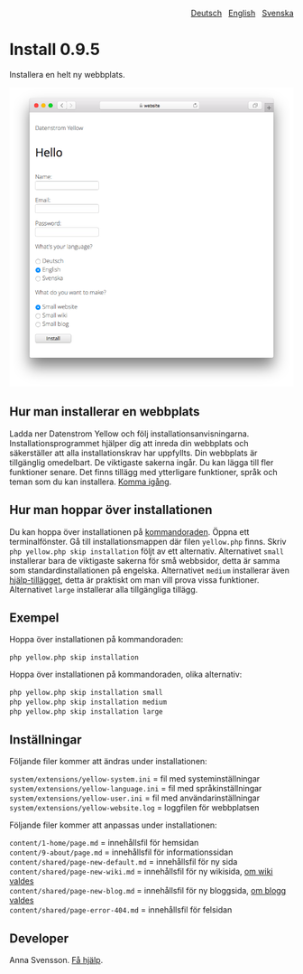<p align="right"><a href="README-de.md">Deutsch</a> &nbsp; <a href="README.md">English</a> &nbsp; <a href="README-sv.md">Svenska</a></p>

# Install 0.9.5

Installera en helt ny webbplats.

<p align="center"><img src="SCREENSHOT.png" alt="Skärmdump"></p>

## Hur man installerar en webbplats

Ladda ner Datenstrom Yellow och följ installationsanvisningarna. Installationsprogrammet hjälper dig att inreda din webbplats och säkerställer att alla installationskrav har uppfyllts. Din webbplats är tillgänglig omedelbart. De viktigaste sakerna ingår. Du kan lägga till fler funktioner senare. Det finns tillägg med ytterligare funktioner, språk och teman som du kan installera. [Komma igång](https://datenstrom.se/sv/yellow/help/how-to-get-started).

## Hur man hoppar över installationen

Du kan hoppa över installationen på [kommandoraden](https://github.com/annaesvensson/yellow-core/tree/main/README-sv.md). Öppna ett terminalfönster. Gå till installationsmappen där filen `yellow.php` finns. Skriv `php yellow.php skip installation` följt av ett alternativ. Alternativet `small` installerar bara de viktigaste sakerna för små webbsidor, detta är samma som standardinstallationen på engelska. Alternativet `medium` installerar även [hjälp-tillägget](https://github.com/annaesvensson/yellow-help/tree/main/README-sv.md), detta är praktiskt om man vill prova vissa funktioner. Alternativet `large` installerar alla tillgängliga tillägg.

## Exempel

Hoppa över installationen på kommandoraden:

`php yellow.php skip installation`  

Hoppa över installationen på kommandoraden, olika alternativ:

`php yellow.php skip installation small`  
`php yellow.php skip installation medium`  
`php yellow.php skip installation large`  

## Inställningar

Följande filer kommer att ändras under installationen:

`system/extensions/yellow-system.ini` = fil med systeminställningar  
`system/extensions/yellow-language.ini` = fil med språkinställningar  
`system/extensions/yellow-user.ini` = fil med användarinställningar  
`system/extensions/yellow-website.log` = loggfilen för webbplatsen  

Följande filer kommer att anpassas under installationen:

`content/1-home/page.md` = innehållsfil för hemsidan  
`content/9-about/page.md` = innehållsfil för informationssidan  
`content/shared/page-new-default.md` = innehållsfil för ny sida  
`content/shared/page-new-wiki.md` = innehållsfil för ny wikisida, [om wiki valdes](https://github.com/annaesvensson/yellow-wiki/tree/main/README-sv.md)  
`content/shared/page-new-blog.md` = innehållsfil för ny bloggsida, [om blogg valdes](https://github.com/annaesvensson/yellow-blog/tree/main/README-sv.md)  
`content/shared/page-error-404.md` = innehållsfil för felsidan  

## Developer

Anna Svensson. [Få hjälp](https://datenstrom.se/sv/yellow/help/).
